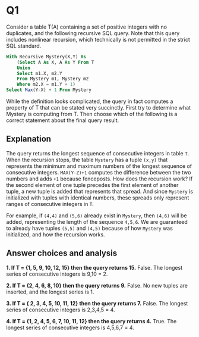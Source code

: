 Q1
=

Consider a table T(A) containing a set of positive integers with no duplicates, and the following recursive SQL query. Note that this query includes nonlinear recursion, which technically is not permitted in the strict SQL standard.

```sql
With Recursive Mystery(X,Y) As
    (Select A As X, A As Y From T
    Union
    Select m1.X, m2.Y
    From Mystery m1, Mystery m2
    Where m2.X = m1.Y + 1)
Select Max(Y-X) + 1 From Mystery
```

While the definition looks complicated, the query in fact computes a property of T that can be stated very succinctly. First try to determine what Mystery is computing from T. Then choose which of the following is a correct statement about the final query result.

Explanation
-

The query returns the longest sequence of consecutive integers in table `T`. When the recursion stops, the table `Mystery` has a tuple `(x,y)` that represents the minimum and maximum numbers of the longest sequence of consecutive integers. `MAX(Y-Z)+1` computes the difference between the two numbers and adds `+1` because fenceposts. How does the recursion work? If the second element of one tuple precedes the first element of another tuple, a new tuple is added that represents that spread. And since `Mystery` is initialized with tuples with identical numbers, these spreads only represent ranges of consecutive integers in `T`.

For example, if `(4,4)` and `(5,6)` already exist in `Mystery`, then `(4,6)` will be added, representing the length of the sequence `4,5,6`. We are guaranteed to already have tuples `(5,5)` and `(4,5)` because of how `Mystery` was initialized, and how the recursion works.

Answer choices and analysis
-

**1. If T = {1, 5, 9, 10, 12, 15} then the query returns 15.**
    False. The longest series of consecutive integers is 9,10 = 2.

**2. If T = {2, 4, 6, 8, 10} then the query returns 9.**
    False. No new tuples are inserted, and the longest series is 1.

**3. If T = { 2, 3, 4, 5, 10, 11, 12} then the query returns 7.**
    False. The longest series of consecutive integers is 2,3,4,5 = 4.

**4. If T = {1, 2, 4, 5, 6, 7, 10, 11, 12} then the query returns 4.**
    True. The longest series of consecutive integers is 4,5,6,7 = 4.

